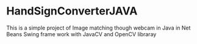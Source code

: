 # HandSignConverterJAVA
This is a simple project of Image matching though webcam in Java in Net Beans Swing frame work with JavaCV and OpenCV libraray
